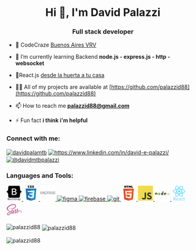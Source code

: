 <h1 align="center">Hi 👋, I'm David Palazzi</h1>
<h3 align="center">Full stack developer</h3>


- 🔭 CodeCraze [Buenos Aires VRV](https://www.buenosairesvrv.com.ar/)

- 🌱 I’m currently learning Backend **node.js - express.js - http - websocket**

- 🔭React.js [desde la huerta a tu casa](https://proyecto-react-44970.web.app/)

- 👨‍💻 All of my projects are available at [https://github.com/palazzid88](https://github.com/palazzid88)

- 📫 How to reach me **palazzid88@gmail.com**

- ⚡ Fun fact **i think i'm helpful**

<h3 align="left">Connect with me:</h3>
<p align="left">
<a href="https://twitter.com/davidpalamtb" target="blank"><img align="center" src="https://raw.githubusercontent.com/rahuldkjain/github-profile-readme-generator/master/src/images/icons/Social/twitter.svg" alt="davidpalamtb" height="30" width="40" /></a>
<a href="https://linkedin.com/in/https://www.linkedin.com/in/david-e-palazzi/" target="blank"><img align="center" src="https://raw.githubusercontent.com/rahuldkjain/github-profile-readme-generator/master/src/images/icons/Social/linked-in-alt.svg" alt="https://www.linkedin.com/in/david-e-palazzi/" height="30" width="40" /></a>
<a href="https://instagram.com/@davidmtbpalazzi" target="blank"><img align="center" src="https://raw.githubusercontent.com/rahuldkjain/github-profile-readme-generator/master/src/images/icons/Social/instagram.svg" alt="@davidmtbpalazzi" height="30" width="40" /></a>
</p>

<h3 align="left">Languages and Tools:</h3>
<p align="left"> <a href="https://getbootstrap.com" target="_blank" rel="noreferrer"> <img src="https://raw.githubusercontent.com/devicons/devicon/master/icons/bootstrap/bootstrap-plain-wordmark.svg" alt="bootstrap" width="40" height="40"/> </a> <a href="https://www.w3schools.com/css/" target="_blank" rel="noreferrer"> <img src="https://raw.githubusercontent.com/devicons/devicon/master/icons/css3/css3-original-wordmark.svg" alt="css3" width="40" height="40"/> </a> <a href="https://expressjs.com" target="_blank" rel="noreferrer"> <img src="https://raw.githubusercontent.com/devicons/devicon/master/icons/express/express-original-wordmark.svg" alt="express" width="40" height="40"/> </a> <a href="https://www.figma.com/" target="_blank" rel="noreferrer"> <img src="https://www.vectorlogo.zone/logos/figma/figma-icon.svg" alt="figma" width="40" height="40"/> </a> <a href="https://firebase.google.com/" target="_blank" rel="noreferrer"> <img src="https://www.vectorlogo.zone/logos/firebase/firebase-icon.svg" alt="firebase" width="40" height="40"/> </a> <a href="https://git-scm.com/" target="_blank" rel="noreferrer"> <img src="https://www.vectorlogo.zone/logos/git-scm/git-scm-icon.svg" alt="git" width="40" height="40"/> </a> <a href="https://www.w3.org/html/" target="_blank" rel="noreferrer"> <img src="https://raw.githubusercontent.com/devicons/devicon/master/icons/html5/html5-original-wordmark.svg" alt="html5" width="40" height="40"/> </a> <a href="https://developer.mozilla.org/en-US/docs/Web/JavaScript" target="_blank" rel="noreferrer"> <img src="https://raw.githubusercontent.com/devicons/devicon/master/icons/javascript/javascript-original.svg" alt="javascript" width="40" height="40"/> </a> <a href="https://nodejs.org" target="_blank" rel="noreferrer"> <img src="https://raw.githubusercontent.com/devicons/devicon/master/icons/nodejs/nodejs-original-wordmark.svg" alt="nodejs" width="40" height="40"/> </a> <a href="https://reactjs.org/" target="_blank" rel="noreferrer"> <img src="https://raw.githubusercontent.com/devicons/devicon/master/icons/react/react-original-wordmark.svg" alt="react" width="40" height="40"/> </a> <a href="https://sass-lang.com" target="_blank" rel="noreferrer"> <img src="https://raw.githubusercontent.com/devicons/devicon/master/icons/sass/sass-original.svg" alt="sass" width="40" height="40"/> </a> </p>

<p><img align="left" src="https://github-readme-stats.vercel.app/api/top-langs?username=palazzid88&show_icons=true&locale=en&layout=compact" alt="palazzid88" /></p>

<p>&nbsp;<img align="center" src="https://github-readme-stats.vercel.app/api?username=palazzid88&show_icons=true&locale=en" alt="palazzid88" /></p>

<p><img align="center" src="https://github-readme-streak-stats.herokuapp.com/?user=palazzid88&" alt="palazzid88" /></p>
